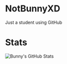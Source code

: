 # NotBunnyXD
Just a student using GitHub
# Stats
![Bunny's GitHub Stats](https://github-readme-stats.vercel.app/api?username=NotBunnyXD&hide=contribs,prs)
